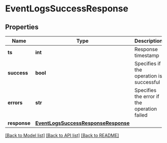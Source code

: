 # EventLogsSuccessResponse

## Properties
Name | Type | Description | Notes
------------ | ------------- | ------------- | -------------
**ts** | **int** | Response timestamp | [optional] 
**success** | **bool** | Specifies if the operation is successful | [optional] 
**errors** | **str** | Specifies the error if the operation failed | [optional] 
**response** | [**EventLogsSuccessResponseResponse**](EventLogsSuccessResponseResponse.md) |  | [optional] 

[[Back to Model list]](../README.md#documentation-for-models) [[Back to API list]](../README.md#documentation-for-api-endpoints) [[Back to README]](../README.md)

